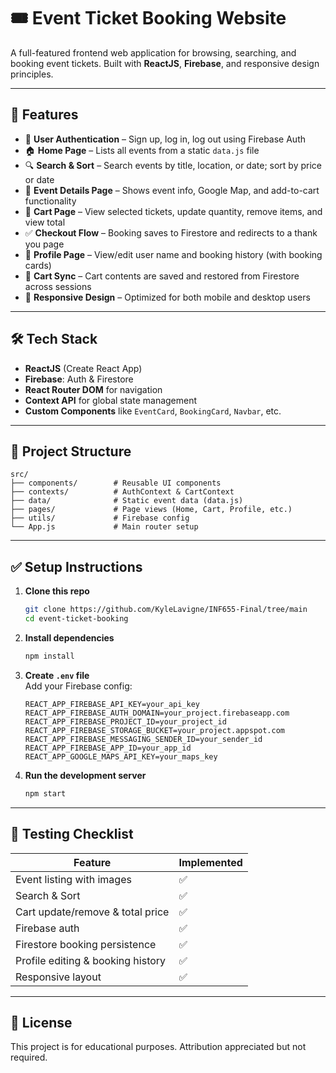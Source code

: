 # 🎟️ Event Ticket Booking Website

A full-featured frontend web application for browsing, searching, and booking event tickets. Built with **ReactJS**, **Firebase**, and responsive design principles.

---

## 🚀 Features

- 🔐 **User Authentication** – Sign up, log in, log out using Firebase Auth
- 🏠 **Home Page** – Lists all events from a static `data.js` file
- 🔍 **Search & Sort** – Search events by title, location, or date; sort by price or date
- 📄 **Event Details Page** – Shows event info, Google Map, and add-to-cart functionality
- 🛒 **Cart Page** – View selected tickets, update quantity, remove items, and view total
- ✅ **Checkout Flow** – Booking saves to Firestore and redirects to a thank you page
- 👤 **Profile Page** – View/edit user name and booking history (with booking cards)
- 🔄 **Cart Sync** – Cart contents are saved and restored from Firestore across sessions
- 📱 **Responsive Design** – Optimized for both mobile and desktop users

---

## 🛠️ Tech Stack

- **ReactJS** (Create React App)
- **Firebase**: Auth & Firestore
- **React Router DOM** for navigation
- **Context API** for global state management
- **Custom Components** like `EventCard`, `BookingCard`, `Navbar`, etc.

---

## 🔧 Project Structure

```
src/
├── components/        # Reusable UI components
├── contexts/          # AuthContext & CartContext
├── data/              # Static event data (data.js)
├── pages/             # Page views (Home, Cart, Profile, etc.)
├── utils/             # Firebase config
└── App.js             # Main router setup
```

---

## ✅ Setup Instructions

1. **Clone this repo**

   ```bash
   git clone https://github.com/KyleLavigne/INF655-Final/tree/main
   cd event-ticket-booking
   ```

2. **Install dependencies**

   ```bash
   npm install
   ```

3. **Create `.env` file**  
   Add your Firebase config:

   ```env
   REACT_APP_FIREBASE_API_KEY=your_api_key
   REACT_APP_FIREBASE_AUTH_DOMAIN=your_project.firebaseapp.com
   REACT_APP_FIREBASE_PROJECT_ID=your_project_id
   REACT_APP_FIREBASE_STORAGE_BUCKET=your_project.appspot.com
   REACT_APP_FIREBASE_MESSAGING_SENDER_ID=your_sender_id
   REACT_APP_FIREBASE_APP_ID=your_app_id
   REACT_APP_GOOGLE_MAPS_API_KEY=your_maps_key
   ```

4. **Run the development server**
   ```bash
   npm start
   ```

---

## 🧪 Testing Checklist

| Feature                           | Implemented |
| --------------------------------- | ----------- |
| Event listing with images         | ✅          |
| Search & Sort                     | ✅          |
| Cart update/remove & total price  | ✅          |
| Firebase auth                     | ✅          |
| Firestore booking persistence     | ✅          |
| Profile editing & booking history | ✅          |
| Responsive layout                 | ✅          |

---

## 📄 License

This project is for educational purposes. Attribution appreciated but not required.

